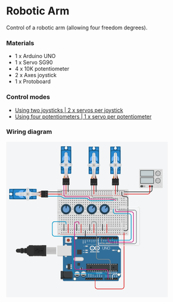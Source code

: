 # Robotic Arm

Control of a robotic arm (allowing four freedom degrees).

### Materials

- 1 x Arduino UNO
- 1 x Servo SG90
- 4 x 10K potentiometer
- 2 x Axes joystick
- 1 x Protoboard

### Control modes

- [Using two joysticks | 2 x servos per joystick](./JOYSTICK/robotic-arm-joystick.ino)
- [Using four potentiometers | 1 x servo per potentiometer](./POTENTIOMETER/robotic-arm-potentiometer.ino)
  
### Wiring diagram

![diagram](diagram.png)
